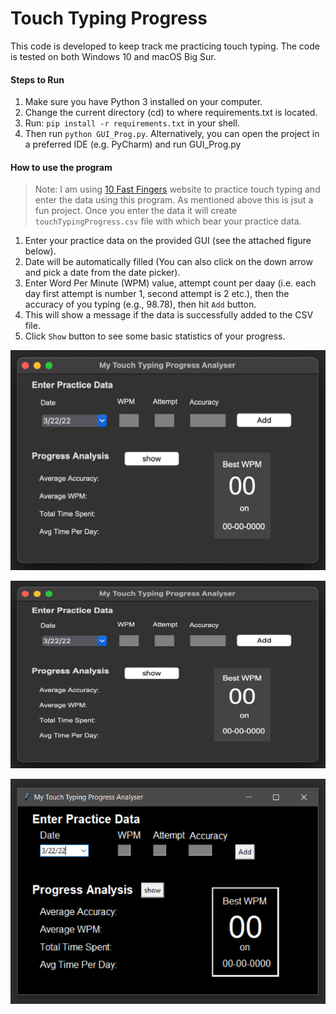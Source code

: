 # Touch Typing Progress

This code is developed to keep track me practicing touch typing. The code is tested on both Windows 10 and macOS Big Sur.

#### Steps to Run
1. Make sure you have Python 3 installed on your computer.
2. Change the current directory (cd) to where requirements.txt is located.
3. Run: `pip install -r requirements.txt` in your shell.
4. Then run `python GUI_Prog.py`. Alternatively, you can open the project in a preferred IDE (e.g. PyCharm) and run GUI_Prog.py 

#### How to use the program

> Note: I am using [10 Fast Fingers](https://10fastfingers.com/typing-test/english) website to practice touch typing and enter the data using this program. 
> As mentioned above this is jsut a fun project. Once you enter the data it will create `touchTypingProgress.csv` file with which bear your practice data. 

1. Enter your practice data on the provided GUI (see the attached figure below).
2. Date will be automatically filled (You can also click on the down arrow and pick a date from the date picker).
3. Enter Word Per Minute (WPM) value, attempt count per daay (i.e. each day first attempt is number 1, second attempt is 2 etc.), then the accuracy of you typing (e.g., 98.78), then hit `Add` button.
4. This will show a message if the data is successfully added to the CSV file.
5. Click `Show` button to see some basic statistics of your progress.


![img_macos.png](images/img_macos.png)

<img src="./images/img_macos.png" width=600 height=300>

![img_windows.png](images/img_windows.png) 

